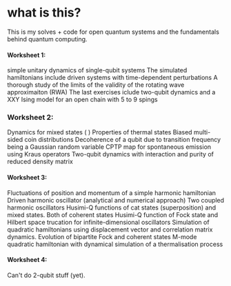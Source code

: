 # what is this?

This is my solves + code for open quantum systems and the fundamentals behind quantum computing.

#### Worksheet 1:
simple unitary dynamics of single-qubit systems
The simulated hamiltonians include driven systems with time-dependent perturbations
A thorough study of the limits of the validity of the rotating wave approximaiton (RWA)
The last exercises iclude two-qubit dynamics and a XXY Ising model for an open chain with 5 to 9 spings

### Worksheet 2:
Dynamics for mixed states (
)
Properties of thermal states
Biased multi-sided coin distributions
Decoherence of a qubit due to transition frequency being a Gaussian random variable
CPTP map for spontaneous emission using Kraus operators
Two-qubit dynamics with interaction and purity of reduced density matrix

#### Worksheet 3:
Fluctuations of position and momentum of a simple harmonic hamiltonian
Driven harmonic oscillator (analytical and numerical approach)
Two coupled harmonic oscillators
Husimi-Q functions of cat states (superposition) and mixed states. Both of coherent states
Husimi-Q function of Fock state and Hilbert space trucation for infinite-dimensional oscillators
Simulation of quadratic hamiltonians using displacement vector and correlation matrix dynamics. Evolution of bipartite Fock and coherent states
M-mode quadratic hamiltonian with dynamical simulation of a thermalisation process

#### Worksheet 4: 

Can't do 2-qubit stuff (yet).